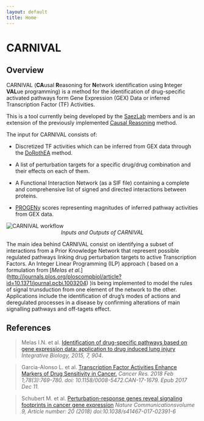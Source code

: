 ```yaml
---
layout: default
title: Home
---
```



# CARNIVAL

## Overview

CARNIVAL (**CA**usal **R**easoning for **N**etwork identification using **I**nteger **VAL**ue programming) is a method for the identification of drug-specific activated pathways form Gene Expression (GEX) Data or inferred Transcription Factor (TF) Activities.

This is a tool currently being developed by the [SaezLab](http://saezlab.org/) members and is an extension of the previously implemented [Causal Reasoning](http://pubs.rsc.org/en/content/articlehtml/2015/ib/c4ib00294f) method.

The input for CARNIVAL consists of:

 * Discretized TF activities which can be inferred from GEX data through the [DoRothEA](https://github.com/saezlab/DoRothEA) method.
 
 * A list of perturbation targets for a specific drug/drug combination and their effects on each of them.
 
 * A Functional Interaction Network (as a SIF file) containing a complete and comprehensive list of signed and directed interactions between proteins.
 
 * [PROGENy](https://github.com/saezlab/progeny) scores representing magnitudes of inferred pathway activities from GEX data.
 
<img src="/CARNIVAL/public/workflow.png" alt="CARNIVAL workflow">

<center><i>Inputs and Outputs of CARNIVAL</i></center>


The main idea behind CARNIVAL consist on identifying a subset of interactions from a Prior Knowledge Network that represent possible regulated pathways linking drug perturbation targets to active Transcription Factors. An Integer Linear Programming (ILP) approach ( based on a formulation from [*Melas et al.*] (http://journals.plos.org/ploscompbiol/article?id=10.1371/journal.pcbi.1003204) )is being implemented to model the rules of signal trunsduction from one element of the network to the other. Applications include the identification of drug’s modes of actions and deregulated processes in a disease by confirming alterations of main signalling pathways and off-tagets effect.

## References

> Melas I.N. et al. [Identification of drug-specific pathways based on gene expression data: application to drug induced lung injury](http://pubs.rsc.org/en/content/articlehtml/2015/ib/c4ib00294f) _Integrative Biology, 2015,
7, 904_.

> Garcia-Alonso L. et al. [Transcription Factor Activities Enhance Markers of Drug Sensitivity in Cancer.](https://www.ncbi.nlm.nih.gov/pubmed/29229604) _Cancer Res. 2018 Feb 1;78(3):769-780. doi: 10.1158/0008-5472.CAN-17-1679. Epub 2017 Dec 11._

> Schubert M. et al. [Perturbation-response genes reveal signaling footprints in cancer gene expression](https://www.nature.com/articles/s41467-017-02391-6) _Nature Communicationsvolume 9, Article number: 20 (2018) doi:10.1038/s41467-017-02391-6_
